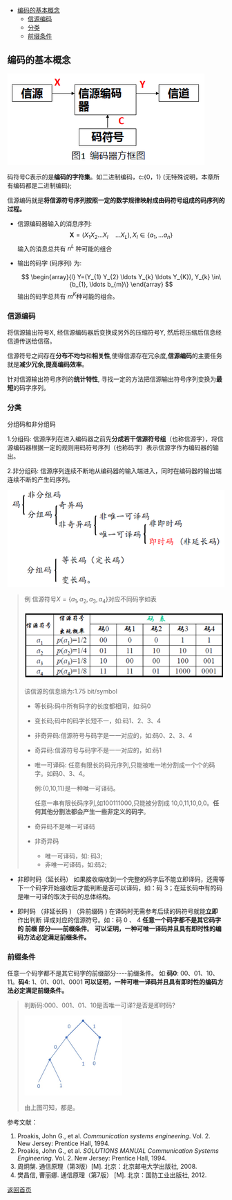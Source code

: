 - [编码的基本概念](#编码的基本概念)
  - [信源编码](#信源编码)
  - [分类](#分类)
  - [前缀条件](#前缀条件)


## 编码的基本概念

![](https://raw.githubusercontent.com/timerring/picgo/master/picbed/image-20220923112742360.png)

码符号C表示的是**编码的字符集**。如二进制编码，c:{0，1} (无特殊说明，本章所有编码都是二进制编码);

信源编码就是**将信源符号序列按照一定的数学规律映射成由码符号组成的码序列的过程。**

+ 信源编码器输入的消息序列:
  $$
  \boldsymbol{X}=(X_{1} X_{2} \ldots X_{l} \quad \ldots X_{L}) ,
  X_{l} \in\{a_{1}, \ldots a_{n}\}
  $$
  输入的消息总共有  $n^{L}$  种可能的组合

- 输出的码字 (码序列) 为:

  $$
  \begin{array}{l}
  Y=(Y_{1} Y_{2} \ldots Y_{k} \ldots Y_{K}),
  Y_{k} \in\{b_{1}, \ldots b_{m}\}
  \end{array}
  $$
  输出的码字总共有  $m^{K}$种可能的组合。

### 信源编码

将信源输出符号X, 经信源编码器后变换成另外的压缩符号Y,  然后将压缩后信息经信道传送给信宿。

信源符号之间存在**分布不均匀**和**相关性**,使得信源存在冗余度,**信源编码**的主要任务就是**减少冗余,提高编码效率**。

针对信源输出符号序列的**统计特性**, 寻找一定的方法把信源输出符号序列变换为**最短**的码字序列。

### 分类

分组码和非分组码

1.分组码: 信源序列在进入编码器之前先**分成若干信源符号组**（也称信源字），将信源编码器根据一定的规则用码符号序列（也称码字）表示信源字作为编码器的输出。

2.非分组码: 信源序列连续不断地从编码器的输入端进入，同时在编码器的输出端连续不断的产生码序列。

![](https://raw.githubusercontent.com/timerring/picgo/master/picbed/image-20220923113517071.png)

> 例 信源符号$X=\{a_{1}, a_{2}, a_{3}, a_{4}\}$对应不同码字如表
>
> ![](https://raw.githubusercontent.com/timerring/picgo/master/picbed/image-20220923113809815.png)
>
> 该信源的信息熵为:1.75 bit/symbol
>
> + 等长码:码中所有码字的长度都相同，如:码0
>
> + 变长码;码中的码字长短不一，如:码1、2、3、4
>
> + 非奇异码:信源符号与码字是一一对应的，如:码0、2、3、4
>
> + 奇异码:信源符号与码字不是一一对应的，如:码1
>
> + 唯一可译码: 任意有限长的码元序列,只能被唯一地分割成一个个的码字。如码0、3、4。
>
>   例:{0,10,11}是一种唯一可译码。
>
>   任意一串有限长码序列,如100111000,只能被分割成 10,0,11,10,0,0。**任何其他分割法都会产生一些非定义的码字**。
>
> + 奇异码不是唯一可译码
> + 非奇异码
>   + 唯一可译码，如: 码3;
>   + 非唯一可译码，如:码2;

+ 非即时码（延长码）
  如果接收端收到一个完整的码字后不能立即译码，还需等下一个码字开始接收后才能判断是否可以译码，如：码 3；在延长码中有的码是唯一可译的取决于码的总体结构。

+ 即时码 （非延长码 ) （异前缀码 )
  在译码时无需参考后续的码符号就能**立即** 作出判断 译成对应的信源符号。如：码 0 、 4
  **任意一个码字都不是其它码字的 前缀 部分——前缀条件**。
  **可以证明，一种可唯一译码并且具有即时性的编码方法必定满足前缀条件。**

### 前缀条件

任意一个码字都不是其它码字的前缀部分----前缀条件。
如:**码0**:  00、01、10、11。**码4**: 1、01、001、0001
**可以证明，一种可唯一译码并且具有即时性的编码方法必定满足前缀条件。**

> 判断码:000、001、01、10是否唯一可译?是否是即时码?
>
> ![](https://raw.githubusercontent.com/timerring/picgo/master/picbed/image-20230204173736436.png)
>
> 由上图可知，都是。



参考文献：

1. Proakis, John G., et al. *Communication systems engineering*. Vol. 2. New Jersey: Prentice Hall, 1994.
2. Proakis, John G., et al. *SOLUTIONS MANUAL Communication Systems Engineering*. Vol. 2. New Jersey: Prentice Hall, 1994.
3. 周炯槃. 通信原理（第3版）[M\]. 北京：北京邮电大学出版社, 2008.
4. 樊昌信, 曹丽娜. 通信原理（第7版） [M\]. 北京：国防工业出版社, 2012.



[返回首页](https://github.com/timerring/information-theory)
